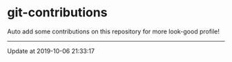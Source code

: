 # git-contributions

Auto add some contributions on this repository for more look-good profile!

---

Update at 2019-10-06 21:33:17
